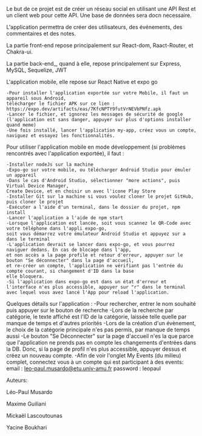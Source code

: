Le but de ce projet est de créer un réseau social en utilisant une API Rest et un client web pour cette API. Une base de données sera docn necessaire.

L'application permettra de créer des utilisateurs, des événements, des commentaires et des notes.

La partie front-end repose principalement sur React-dom, Raact-Router, et Chakra-ui.

La partie back-end_, quand à elle, repose principalement sur Express, MySQL, Sequelize, JWT

L'application mobile, elle repose sur React Native et expo go

    -Pour installer l'application exportée sur votre Mobile, il faut un appareil sous Android, 
    télécharger le fichier APK sur ce lien : https://expo.dev/artifacts/eas/7KfcNPTY9futVrNEVbPNfz.apk
    -Lancer le fichier, et ignorez les messages de sécurité de google (l'application est sans danger, appuyer sur plus d'options installer quand meme)
    -Une fois installé, lancer l'application my-app, créez vous un compte, naviguez et essayez les fonctionnalités.
    


Pour utiliser l'application mobile en mode développement (si problèmes rencontrés avec l'application exportée), il faut : 

    -Installer nodeJs sur la machine
    -Expo-go sur votre mobile, ou télécharger Android Studio pour émuler un appareil
    -Dans le cas d'Android Studio, sélectionner "more actions", puis Virtual Device Manager, 
    Create Device, et en choisir un avec l'icone Play Store
    -Installer Git sur la machine si vous voulez cloner le projet GitHub, puis cloner le projet
    -Exécuter a l'aide d'un terminal, dans le dossier du projet, npm install
    -Lancer l'application a l'aide de npm start
    -Lorsque l'application est lancée, soit vous scannez le QR-Code avec votre téléphone dans l'appli expo-go, 
    soit vous démarrez votre émulateur Android Studio et appuyez sur a dans le terminal
    -L'application devrait se lancer dans expo-go, et vous pourrez naviguer dedans. En cas de blocage dans l'app, 
    et non accès a la page profile et retour d'erreur, appuyer sur le bouton "Se déconnecter" dans la page d'accueil, 
    et re-créer un compte, l'application ne vérifiant pas l'entrée du compte courant, si changement d'ID dans la base 
    elle bloquera.
    -Si l'application dans expo-go est dans un état d'erreur et l'interface n'es plus accessible, appuyer sur "r" dans le terminal avec lequel vous avez lancé l'App pour reload l'application.


Quelques détails sur l'application :
    -Pour rechercher, entrer le nom souhaité puis appuyer sur le bouton de recherche
    -Lors de la recherche par catégorie, le texte affiché est l'ID de la catégorie,
     laissée telle quelle par manque de temps et d'autres priorités
    -Lors de la création d'un évènement, le choix de la catégorie principale n'es pas permis, par manque
     de temps aussi
    -Le bouton "Se Déconnecter" sur la page d'accueil n'es la que parce que l'application ne prends pas en compte
     les changements d'entrées dans la DB. Donc, si la page de profil n'es plus accessible, appuyer dessus et créez un nouveau compte.
    -Afin de voir l'onglet My Events (du milieu) complet, connectez vous à un compte qui est participant à des events:
    email : leo-paul.musardo@etu.univ-amu.fr password : leopaul

Auteurs:

Léo-Paul Musardo

Maxime Guiliani

Mickaël Lascoutounas

Yacine Boukhari
